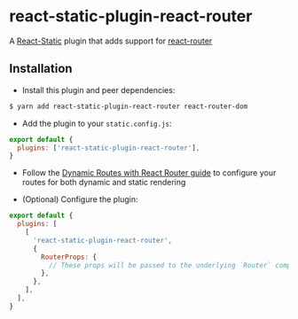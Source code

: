 # react-static-plugin-react-router

A [React-Static](https://react-static.js.org) plugin that adds support for [react-router](https://reacttraining.com/react-router/web/guides/quick-start)

## Installation

- Install this plugin and peer dependencies:

```bash
$ yarn add react-static-plugin-react-router react-router-dom
```

- Add the plugin to your `static.config.js`:

```javascript
export default {
  plugins: ['react-static-plugin-react-router'],
}
```

- Follow the [Dynamic Routes with React Router guide](/docs/guides/dynamic-routes-react-router.md) to configure your routes for both dynamic and static rendering

- (Optional) Configure the plugin:

```javascript
export default {
  plugins: [
    [
      'react-static-plugin-react-router',
      {
        RouterProps: {
          // These props will be passed to the underlying `Router` component
        },
      },
    ],
  ],
}
```
